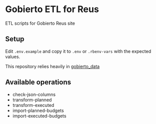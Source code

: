 # Gobierto ETL for Reus

ETL scripts for Gobierto Reus site

## Setup

Edit `.env.example` and copy it to `.env` or `.rbenv-vars` with the expected values.

This repository relies heavily in [gobierto_data](https://github.com/PopulateTools/gobierto_data)

## Available operations

- check-json-columns
- transform-planned
- transform-executed
- import-planned-budgets
- import-executed-budgets

